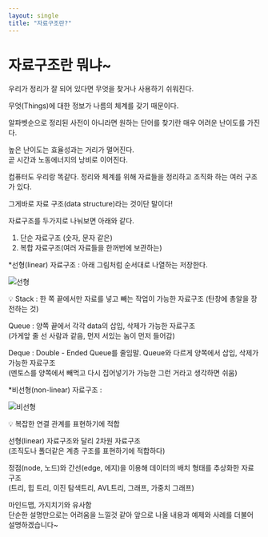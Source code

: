```yaml
---
layout: single
title: "자료구조란?"
---
```


# 자료구조란 뭐냐~

우리가 정리가 잘 되어 있다면 무엇을 찾거나 사용하기 쉬워진다.  

무엇(Things)에 대한 정보가 나름의 체계를 갖기 때문이다.   

알파벳순으로 정리된 사전이 아니라면 원하는 단어를 찾기란 매우 어려운 난이도를 가진다.  
  
높은 난이도는 효율성과는 거리가 멀어진다.  
곧 시간과 노동에너지의 낭비로 이어진다.  
  
컴퓨터도 우리랑 똑같다. 
정리와 체계를 위해 자료들을 정리하고 조직화 하는 여러 구조가 있다.  
  
그게바로 자료 구조(data structure)라는 것이단 말이다!  
  
  
  
자료구조를 두가지로 나눠보면 아래와 같다.  
  
1. 단순 자료구조 (숫자, 문자 같은)  
2. 복합 자료구조(여러 자료들을 한꺼번에 보관하는)  
  
*선형(linear) 자료구조 : 아래 그림처럼 순서대로 나열하는 저장한다.  
  
![선형](https://user-images.githubusercontent.com/30441597/192454042-26ed02a8-6dd8-48ea-b8c1-a1cc18e2eb76.png)

<aside>
  💡 Stack : 한 쪽 끝에서만 자료를 넣고 빼는 작업이 가능한 자료구조  
  (탄창에 총알을 장전하는 것)  
    
  
  Queue : 양쪽 끝에서 각각 data의 삽입, 삭제가 가능한 자료구조  
  (가게앞 줄 선 사람과 같음, 먼저 서있는 놈이 먼저 들어감)  
    
    
  
  Deque : Double - Ended Queue를 줄임말. Queue와 다르게 양쪽에서 삽입, 삭제가 가능한 자료구조  
  (멘토스를 양쪽에서 빼먹고 다시 집어넣기가 가능한 그런 거라고 생각하면 쉬움)  
</aside>

*비선형(non-linear) 자료구조 :  
  
![비선형](https://user-images.githubusercontent.com/30441597/192454405-b57fa619-90ee-48d9-8c04-3032f2d1350f.png)  
  
  
<aside>
  💡 복잡한 연결 관계를 표현하기에 적합  
  
  선형(linear) 자료구조와 달리 2차원 자료구조  
  (조직도나 폴더같은 계층 구조를 표현하기에 적합하다)  
  
  정점(node, 노드)와 간선(edge, 에지)을 이용해 데이터의 배치 형태를 추상화한 자료구조  
  (트리, 힙 트리, 이진 탐색트리, AVL트리, 그래프, 가중치 그래프)  
  
  마인드맵, 가지치기와 유사함  
  단순한 설명만으로는 어려움을 느낄것 같아 앞으로 나올 내용과 예제와 사례를 더불어 설명하겠습니다~  
</aside>  
  
